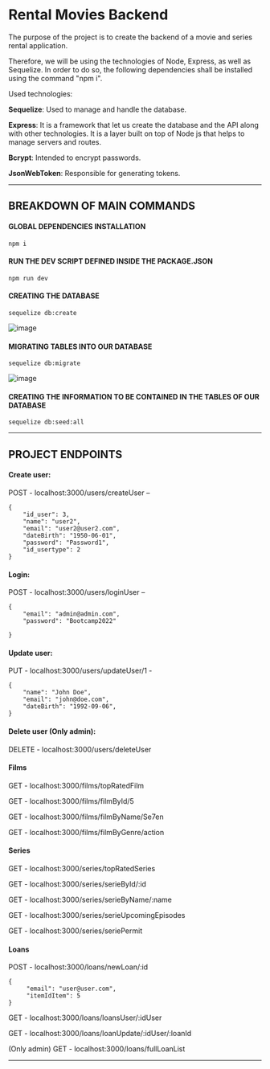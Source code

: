 # Rental Movies Backend

The purpose of the project is to create the backend of a movie and series rental application.

Therefore, we will be using the technologies of Node, Express, as well as Sequelize. In order to do so, the following dependencies shall be installed using the command "npm i". 

Used technologies: 

**Sequelize**: Used to manage and handle the database.

**Express**: It is a framework that let us create the database and the API along with other technologies. It is a layer built on top of Node js that helps to manage servers and routes.

**Bcrypt**: Intended to encrypt passwords.

**JsonWebToken**: Responsible for generating tokens.


  
-------------------------------------------------------------------------------------------------------
## BREAKDOWN OF MAIN COMMANDS


#### GLOBAL DEPENDENCIES INSTALLATION 
```npm i ```

#### RUN THE DEV SCRIPT DEFINED INSIDE THE PACKAGE.JSON
```npm run dev```

#### CREATING THE DATABASE

```sequelize db:create```

![image](https://user-images.githubusercontent.com/114058505/203390504-c0d6f13f-da03-4e91-94cf-8ca0b62934a1.png)

#### MIGRATING TABLES INTO OUR DATABASE

```sequelize db:migrate```

![image](https://user-images.githubusercontent.com/114058505/203390883-c861d350-88c9-4e62-bce9-c1a874303901.png)

#### CREATING THE INFORMATION TO BE CONTAINED IN THE TABLES OF OUR DATABASE

```sequelize db:seed:all```

-------------------------------------------------------------------------------------------------------

## PROJECT ENDPOINTS


#### Create user:
POST - localhost:3000/users/createUser – 
```
{
    "id_user": 3,
    "name": "user2",
    "email": "user2@user2.com",
    "dateBirth": "1950-06-01",
    "password": "Password1",
    "id_usertype": 2
}
```

#### Login:
POST - localhost:3000/users/loginUser – 

```
{
    "email": "admin@admin.com",
    "password": "Bootcamp2022"

}
```

#### Update user:
PUT - localhost:3000/users/updateUser/1 - 
```
{
    "name": "John Doe",
    "email": "john@doe.com",
    "dateBirth": "1992-09-06",
}
```

#### Delete user (Only admin):
DELETE - localhost:3000/users/deleteUser 

#### Films

GET - localhost:3000/films/topRatedFilm 

GET - localhost:3000/films/filmById/5 

GET - localhost:3000/films/filmByName/Se7en 

GET - localhost:3000/films/filmByGenre/action 

#### Series

GET - localhost:3000/series/topRatedSeries

GET - localhost:3000/series/serieById/:id

GET - localhost:3000/series/serieByName/:name

GET - localhost:3000/series/serieUpcomingEpisodes

GET - localhost:3000/series/seriePermit


#### Loans

POST - localhost:3000/loans/newLoan/:id
```
{
     "email": "user@user.com",
     "itemIdItem": 5
}
```

GET - localhost:3000/loans/loansUser/:idUser 

GET - localhost:3000/loans/loanUpdate/:idUser/:loanId

(Only admin)
GET - localhost:3000/loans/fullLoanList



-------------------------------------------------------------------------------------------------------

